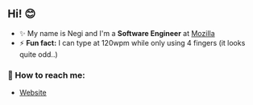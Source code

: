 ## Hi! 😊 

- ✨ My name is Negi and I'm a **Software Engineer** at [Mozilla](https://www.mozilla.org/en-CA/)
- ⚡ **Fun fact:** I can type at 120wpm while only using 4 fingers (it looks quite odd..)

### 💌 How to reach me:
* [Website](https://negi.dev/)

<!--
**nuggetsnegin/nuggetsnegin** is a ✨ _special_ ✨ repository because its `README.md` (this file) appears on your GitHub profile.

Here are some ideas to get you started:

- 🔭 I’m currently working on ...
- 🌱 I’m currently learning ...
- 👯 I’m looking to collaborate on ...
- 🤔 I’m looking for help with ...
- 💬 Ask me about ...
- 📫 How to reach me: ...
- 😄 Pronouns: ...
- ⚡ Fun fact: ...
-->
